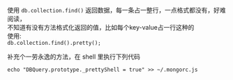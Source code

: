 使用 `db.collection.find()` 返回数据，每一条占一整行，一点格式都没有，好难阅读，  
不知道有没有方法格式化返回的值，比如每个key-value占一行这种的   
使用:   
`db.collection.find().pretty();`

补充个一劳永逸的方法，在 shell 里执行下列代码     
```
echo "DBQuery.prototype._prettyShell = true" >> ~/.mongorc.js
```